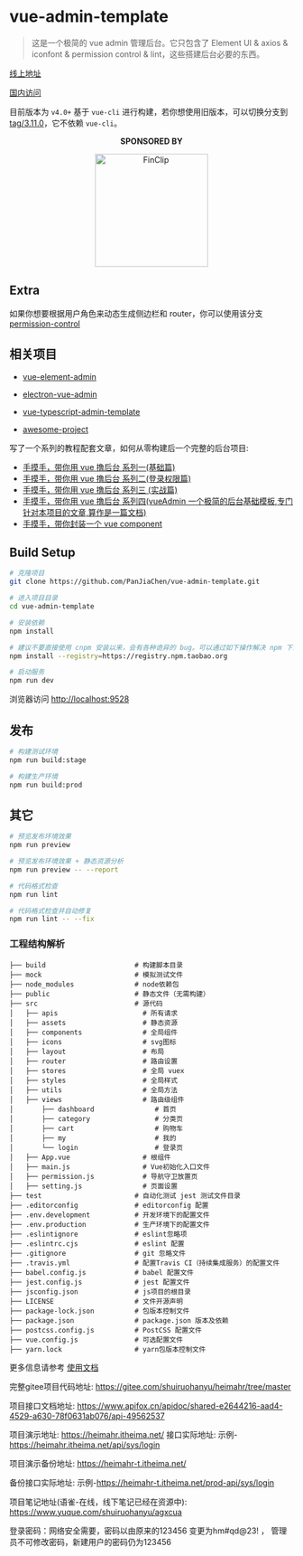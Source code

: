 # vue-admin-template

> 这是一个极简的 vue admin 管理后台。它只包含了 Element UI & axios & iconfont & permission control & lint，这些搭建后台必要的东西。

[线上地址](http://panjiachen.github.io/vue-admin-template)

[国内访问](https://panjiachen.gitee.io/vue-admin-template)

目前版本为 `v4.0+` 基于 `vue-cli` 进行构建，若你想使用旧版本，可以切换分支到[tag/3.11.0](https://github.com/PanJiaChen/vue-admin-template/tree/tag/3.11.0)，它不依赖 `vue-cli`。

<p align="center">
  <b>SPONSORED BY</b>
</p>
<p align="center">
   <a href="https://finclip.com?from=vue_element" title="FinClip" target="_blank">
      <img height="200px" src="https://gitee.com/panjiachen/gitee-cdn/raw/master/vue%E8%B5%9E%E5%8A%A9.png" title="FinClip">
   </a>
</p>

## Extra

如果你想要根据用户角色来动态生成侧边栏和 router，你可以使用该分支[permission-control](https://github.com/PanJiaChen/vue-admin-template/tree/permission-control)

## 相关项目

- [vue-element-admin](https://github.com/PanJiaChen/vue-element-admin)

- [electron-vue-admin](https://github.com/PanJiaChen/electron-vue-admin)

- [vue-typescript-admin-template](https://github.com/Armour/vue-typescript-admin-template)

- [awesome-project](https://github.com/PanJiaChen/vue-element-admin/issues/2312)

写了一个系列的教程配套文章，如何从零构建后一个完整的后台项目:

- [手摸手，带你用 vue 撸后台 系列一(基础篇)](https://juejin.im/post/59097cd7a22b9d0065fb61d2)
- [手摸手，带你用 vue 撸后台 系列二(登录权限篇)](https://juejin.im/post/591aa14f570c35006961acac)
- [手摸手，带你用 vue 撸后台 系列三 (实战篇)](https://juejin.im/post/593121aa0ce4630057f70d35)
- [手摸手，带你用 vue 撸后台 系列四(vueAdmin 一个极简的后台基础模板,专门针对本项目的文章,算作是一篇文档)](https://juejin.im/post/595b4d776fb9a06bbe7dba56)
- [手摸手，带你封装一个 vue component](https://segmentfault.com/a/1190000009090836)

## Build Setup

```bash
# 克隆项目
git clone https://github.com/PanJiaChen/vue-admin-template.git

# 进入项目目录
cd vue-admin-template

# 安装依赖
npm install

# 建议不要直接使用 cnpm 安装以来，会有各种诡异的 bug。可以通过如下操作解决 npm 下载速度慢的问题
npm install --registry=https://registry.npm.taobao.org

# 启动服务
npm run dev
```

浏览器访问 [http://localhost:9528](http://localhost:9528)

## 发布

```bash
# 构建测试环境
npm run build:stage

# 构建生产环境
npm run build:prod
```

## 其它

```bash
# 预览发布环境效果
npm run preview

# 预览发布环境效果 + 静态资源分析
npm run preview -- --report

# 代码格式检查
npm run lint

# 代码格式检查并自动修复
npm run lint -- --fix
```

### 工程结构解析

```
├── build                      # 构建脚本目录
├── mock                       # 模拟测试文件
├── node_modules               # node依赖包
├── public                     # 静态文件（无需构建）
├── src                        # 源代码
│   ├── apis                     # 所有请求
│   ├── assets                   # 静态资源
│   ├── components               # 全局组件
│   ├── icons                    # svg图标
│   ├── layout                   # 布局
│   ├── router                   # 路由设置
│   ├── stores                   # 全局 vuex
│   ├── styles                   # 全局样式
│   ├── utils                    # 全局方法
│   ├── views                    # 路由级组件
│       ├── dashboard               # 首页
│       ├── category                # 分类页
│       ├── cart                    # 购物车
│       ├── my                      # 我的
│       └── login                   # 登录页
│   ├── App.vue                  # 根组件
│   ├── main.js                  # Vue初始化入口文件
│   ├── permission.js            # 导航守卫放置页
│   ├── setting.js               # 页面设置  
├── test                       # 自动化测试 jest 测试文件目录
├── .editorconfig              # editorconfig 配置
├── .env.development           # 开发环境下的配置文件
├── .env.production            # 生产环境下的配置文件
├── .eslintignore              # eslint忽略项
├── .eslintrc.cjs              # eslint 配置
├── .gitignore                 # git 忽略文件
├── .travis.yml                # 配置Travis CI（持续集成服务）的配置文件
├── babel.config.js            # babel 配置文件
├── jest.config.js             # jest 配置文件
├── jsconfig.json              # js项目的根目录
├── LICENSE                    # 文件开源声明
├── package-lock.json          # 包版本控制文件
├── package.json               # package.json 版本及依赖
├── postcss.config.js          # PostCSS 配置文件
├── vue.config.js              # 可选配置文件
├── yarn.lock                  # yarn包版本控制文件 

```

更多信息请参考 [使用文档](https://panjiachen.github.io/vue-element-admin-site/zh/)

完整gitee项目代码地址: https://gitee.com/shuiruohanyu/heimahr/tree/master


项目接口文档地址: https://www.apifox.cn/apidoc/shared-e2644216-aad4-4529-a630-78f0631ab076/api-49562537


项目演示地址: https://heimahr.itheima.net/
接口实际地址: 示例-https://heimahr.itheima.net/api/sys/login


项目演示备份地址: https://heimahr-t.itheima.net/ 


备份接口实际地址: 示例-https://heimahr-t.itheima.net/prod-api/sys/login


项目笔记地址(语雀-在线，线下笔记已经在资源中): https://www.yuque.com/shuiruohanyu/agxcua


登录密码：网络安全需要，密码以由原来的123456 变更为hm#qd@23! ， 管理员不可修改密码，新建用户的密码仍为123456
